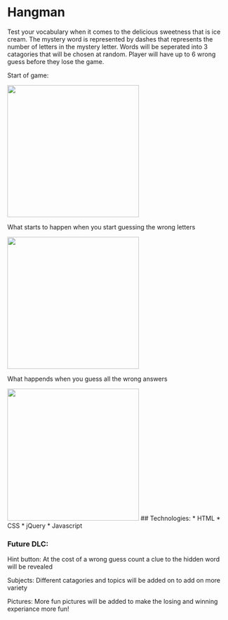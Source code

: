 <!--<Your game's title>: A description of your game. Background info of the game and screenshots are a nice touch.-->
# Hangman
Test your vocabulary when it comes to the delicious sweetness that is ice cream. The mystery word is represented by dashes that represents the number of letters in the mystery letter. Words will be seperated into 3 catagories that will be chosen at random. Player will have up to 6 wrong guess before they lose the game.

Start of game:

<img src="http://i.imgur.com/4XLgY3V.png" width="300">

What starts to happen when you start guessing the wrong letters

<img src="http://i.imgur.com/ENSPV7H.png" width="300">

What happends when you guess all the wrong answers

<img src="http://i.imgur.com/XIysW09.png" width="300">
<!--<!--Technologies Used: List of the technologies used.-->
## Technologies:
* HTML 
* CSS
* jQuery 
* Javascript 



<!--Getting Started: Installation instructions. For your game, this section will include the link to your hosted game's site.
Next Steps: Unsolved problems and/or planned features.-->
### Future DLC:
Hint button: At the cost of a wrong guess count a clue to the hidden word will be revealed

Subjects: Different catagories and topics will be added on to add on more variety

Pictures: More fun pictures will be added to make the losing and winning experiance more fun!

